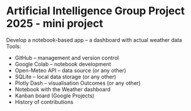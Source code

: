# Artificial Intelligence Group Project 2025 - mini project
Develop a notebook-based app – a dashboard with actual weather data
Tools:
* GitHub – management and version control
* Google Colab – notebook development
* Open-Meteo API – data source (or any other)
* SQLite – local data storage (or any other)
* Plotly Dash – visualisation Outcomes  (or any other)
* Notebook with the Weather dashboard
* Kanban board (Google Projects)
* History of contributions
